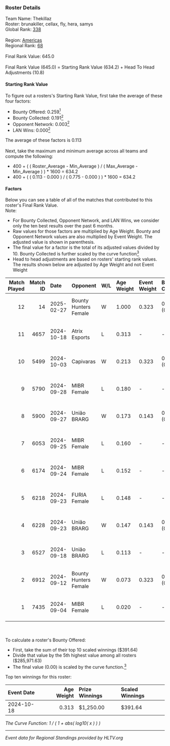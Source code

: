 ### Roster Details<br />
Team Name: Thekillaz<br />
Roster: brunakiller, cellax, fly, hera, samys<br />
Global Rank: [338](../../standings_global_2025_02_28.md)<br />
<br />
Region: [Americas]( ../../standings_americas_2025_02_28.md)<br />
Regional Rank: [68]( ../../standings_americas_2025_02_28.md)<br />
<br />
Final Rank Value:  645.0<br />
<br />
Final Rank Value (645.0) = Starting Rank Value (634.2) + Head To Head Adjustments (10.8)<br />

#### Starting Rank Value<br />
To figure out a rosters's Starting Rank Value, first take the average of these four factors:<br />
- Bounty Offered: 0.259[<sup>1</sup>](#table2)
- Bounty Collected: 0.191[<sup>2</sup>](#table1)
- Opponent Network: 0.003[<sup>2</sup>](#table1)
- LAN Wins: 0.000[<sup>2</sup>](#table1)

The average of these factors is 0.113<br />
<br />
Next, take the maximum and minimum average across all teams and compute the following:<br />
- 400 + ( ( Roster_Average - Min_Average ) / ( Max_Average - Min_Average ) ) * 1600 = 634.2
- 400 + ( ( 0.113 - 0.000 ) / ( 0.775 - 0.000 ) ) * 1600 = 634.2


#### Factors<br />
Below you can see a table of all of the matches that contributed to this roster's Final Rank Value.<br />
Note:<br />

- For Bounty Collected, Opponent Network, and LAN Wins, we consider only the ten best results over the past 6 months.
- Raw values for those factors are multiplied by Age Weight. Bounty and Opponent Network values are also multiplied by Event Weight. The adjusted value is shown in parenthesis.
- The final value for a factor is the total of its adjusted values divided by 10. Bounty Collected is further scaled by the curve function[<sup>3</sup>](#curveFunction)
- Head to head adjustments are based on rosters' starting rank values. The results shown below are adjusted by Age Weight and not Event Weight
<span id="table1"></span><br />


| Match Played | Match ID | Date       | Opponent              | W/L | Age Weight | Event Weight | Bounty Collected | Opponent Network | LAN Wins  | H2H Adj. | Roster                                |
| -: | -: | :- | :- | :- | :- | :- | :- | :- | :- | -: | :- |
|           12 |       14 | 2025-02-27 | Bounty Hunters Female | W   | 1.000      | 0.323        | 0.001 (0.000)    | 0.076 (0.024)    | 0 (0.000) |    15.47 | brunakiller, cellax, fly, hera, samys |
|           11 |     4657 | 2024-10-18 | Atrix Esports         | L   | 0.313      | -            | -                | -                | -         |    -4.41 | cellax, fly, hera, samys, showliana   |
|           10 |     5499 | 2024-10-03 | Capivaras             | W   | 0.213      | 0.323        | 0.001 (0.000)    | 0.043 (0.003)    | 0 (0.000) |     2.40 | cellax, fly, hera, samys, showliana   |
|            9 |     5790 | 2024-09-28 | MIBR Female           | L   | 0.180      | -            | -                | -                | -         |    -2.69 | cellax, fly, hera, samys, showliana   |
|            8 |     5900 | 2024-09-27 | União BRARG           | W   | 0.173      | 0.143        | 0.001 (0.000)    | 0.067 (0.002)    | 0 (0.000) |     2.79 | cellax, fly, hera, samys, showliana   |
|            7 |     6053 | 2024-09-25 | MIBR Female           | L   | 0.160      | -            | -                | -                | -         |    -2.40 | cellax, fly, hera, samys, showliana   |
|            6 |     6174 | 2024-09-24 | MIBR Female           | L   | 0.152      | -            | -                | -                | -         |    -1.46 | cellax, fly, hera, samys, showliana   |
|            5 |     6218 | 2024-09-23 | FURIA Female          | L   | 0.148      | -            | -                | -                | -         |    -0.41 | cellax, fly, hera, samys, showliana   |
|            4 |     6228 | 2024-09-23 | União BRARG           | W   | 0.147      | 0.143        | 0.001 (0.000)    | 0.067 (0.001)    | 0 (0.000) |     2.36 | cellax, fly, hera, samys, showliana   |
|            3 |     6527 | 2024-09-18 | União BRARG           | L   | 0.113      | -            | -                | -                | -         |    -1.76 | cellax, fly, hera, samys, showliana   |
|            2 |     6912 | 2024-09-12 | Bounty Hunters Female | W   | 0.073      | 0.323        | 0.001 (0.000)    | 0.076 (0.002)    | 0 (0.000) |     1.13 | cellax, fly, hera, samys, showliana   |
|            1 |     7435 | 2024-09-04 | MIBR Female           | L   | 0.020      | -            | -                | -                | -         |    -0.19 | cellax, fly, hera, samys, showliana   |

<br />
<span id="table2"></span><br />
To calculate a roster's Bounty Offered:<br />

- First, take the sum of their top 10 scaled winnings ($391.64)
- Divide that value by the 5th highest value among all rosters ($285,971.63)
- The final value (0.00) is scaled by the curve function.[<sup>3</sup>](#curveFunction)

Top ten winnings for this roster:<br />

| Event Date | Age Weight | Prize Winnings | Scaled Winnings |
| :- | -: | :- | :- |
| 2024-10-18 |      0.313 | $1,250.00      | $391.64         |


<span id="curveFunction"></span>_The Curve Function: 1 / ( 1 + abs( log10( x ) ) )_<br />

---
_Event data for Regional Standings provided by HLTV.org_<br />
